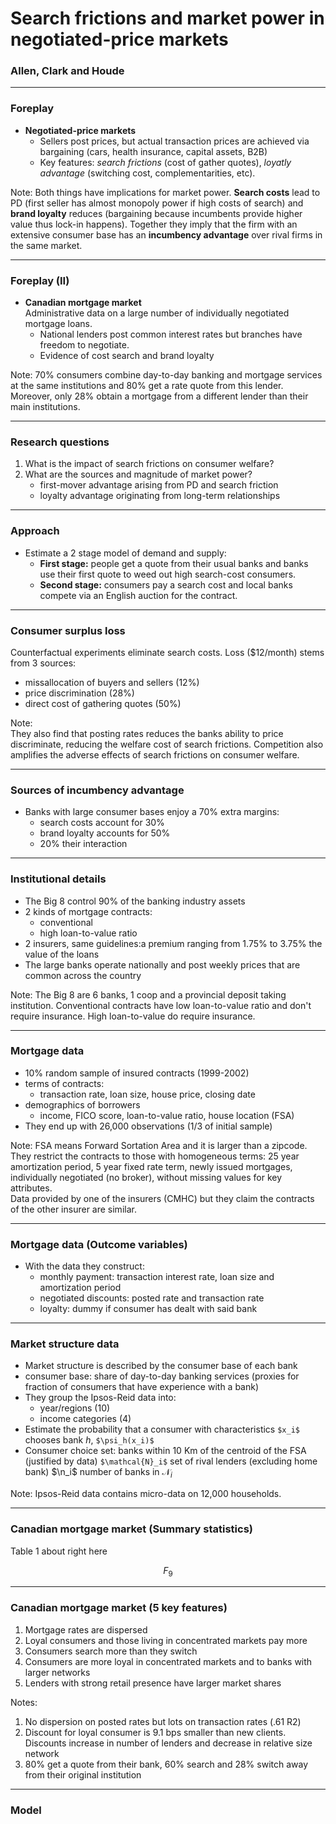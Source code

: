 # Search frictions and market power in negotiated-price markets
### Allen, Clark and Houde

---

### Foreplay

- **Negotiated-price markets**
    - Sellers post prices, but actual transaction prices are achieved via bargaining (cars, health insurance, capital assets, B2B)
    - Key features: *search frictions* (cost of gather quotes), *loyatly advantage* (switching cost, complementarities, etc).
    
Note:
Both things have implications for market power. **Search costs** lead to PD (first seller has almost monopoly power if high costs of search) and **brand loyalty** reduces (bargaining because incumbents provide higher value thus lock-in happens). Together they imply that the firm with an extensive consumer base has an **incumbency advantage** over rival firms in the same market.

---

### Foreplay (II)

- **Canadian mortgage market**  
Administrative data on a large number of individually negotiated mortgage loans.
    - National lenders post common interest rates but branches have freedom to negotiate.
    - Evidence of cost search and brand loyalty
    
Note:
70% consumers combine day-to-day banking and mortgage services at the same institutions and 80% get a rate quote from this lender. Moreover, only 28% obtain a mortgage from a different lender than their main institutions.

--- 

### Research questions

1. What is the impact of search frictions on consumer welfare?
2. What are the sources and magnitude of market power?
    + first-mover advantage arising from PD and search friction
    + loyalty advantage originating from long-term relationships
    
---

### Approach

- Estimate a 2 stage model of demand and supply:  
    - **First stage:** people get a quote from their usual banks and banks use their first quote to weed out high search-cost consumers.
    - **Second stage:** consumers pay a search cost and local banks compete via an English auction for the contract.

--- 

### Consumer surplus loss

Counterfactual experiments eliminate search costs. Loss ($12/month) stems from 3 sources:
- missallocation of buyers and sellers (12%)
- price discrimination (28%)
- direct cost of gathering quotes (50%)


Note:  
They also find that posting rates reduces the banks ability to price discriminate, reducing the welfare cost of search frictions. Competition also amplifies the adverse effects of search frictions on consumer welfare.

---

### Sources of incumbency advantage

- Banks with large consumer bases enjoy a 70% extra margins:
    - search costs account for 30%
    - brand loyalty accounts for 50%
    - 20% their interaction
    
--- 

### Institutional details

- The Big 8 control 90% of the banking industry assets
- 2 kinds of mortgage contracts:  
    - conventional
    - high loan-to-value ratio 
- 2 insurers, same guidelines:a premium ranging from 1.75% to 3.75% the value of the loans
- The large banks operate nationally and post weekly prices that are common across the country


Note:
The Big 8 are 6 banks, 1 coop and a provincial deposit taking institution. Conventional contracts have low loan-to-value ratio and don't require insurance. High loan-to-value do require insurance. 

---

### Mortgage data

- 10% random sample of insured contracts (1999-2002)
- terms of contracts:
    - transaction rate, loan size, house price, closing date
- demographics of borrowers
    - income, FICO score, loan-to-value ratio, house location (FSA)
- They end up with 26,000 observations (1/3 of initial sample)
    
    
Note:
FSA means Forward Sortation Area and it is larger than a zipcode.  
They restrict the contracts to those with homogeneous terms: 25 year amortization period, 5 year fixed rate term, newly issued mortgages, individually negotiated (no broker), without missing values for key attributes.  
Data provided by one of the insurers (CMHC) but they claim the contracts of the other insurer are similar.

---

### Mortgage data (Outcome variables)

- With the data they construct:
    - monthly payment: transaction interest rate, loan size and amortization period
    - negotiated discounts: posted rate and transaction rate
    - loyalty: dummy if consumer has dealt with said bank
    
    

---

### Market structure data

- Market structure is described by the consumer base of each bank 
- consumer base: share of day-to-day banking services (proxies for fraction of consumers that have experience with a bank)
- They group the Ipsos-Reid data into:
    - year/regions (10)
    - income categories (4)
- Estimate the probability that a consumer with characteristics `$x_i$` chooses bank $h$, `$\psi_h(x_i)$`
- Consumer choice set: banks within 10 Km of the centroid of the FSA (justified by data)
`$\mathcal{N}_i$` set of rival lenders (excluding home bank)
$\n_i$ number of banks in $\mathcal{N}_i$



Note: Ipsos-Reid data contains micro-data on 12,000 households.



---

### Canadian mortgage market (Summary statistics)

Table 1 about right here

$$F_9$$

---


### Canadian mortgage market (5 key features)


1. Mortgage rates are dispersed
2. Loyal consumers and those living in concentrated markets pay more
3. Consumers search more than they switch
4. Consumers are more loyal in concentrated markets and to banks with larger networks
5. Lenders with strong retail presence have larger market shares





Notes:
1. No dispersion on posted rates but lots on transaction rates (.61 R2)
2. Discount for loyal consumer is 9.1 bps smaller than new clients. Discounts increase in number of lenders and decrease in relative size network
3. 80% get a quote from their bank, 60% search and 28% switch away from their original institution


---

### Model




